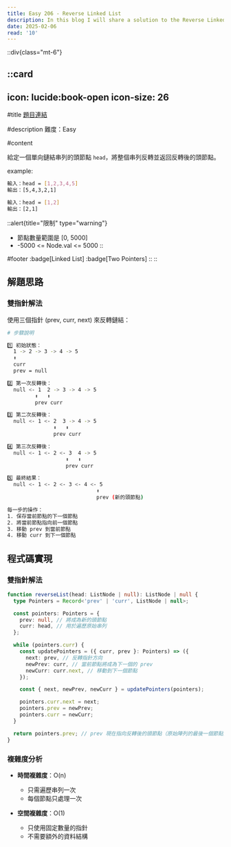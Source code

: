 ```yaml
---
title: Easy 206 - Reverse Linked List
description: In this blog I will share a solution to the Reverse Linked List problem.
date: 2025-02-06
read: '10'
---
```


::div{class="mt-6"}

  ::card
  ---
  icon: lucide:book-open
  icon-size: 26
  ---

  #title
  [題目連結](https://leetcode.com/problems/reverse-linked-list)

  #description
  難度：Easy

  #content

  給定一個單向鏈結串列的頭節點 `head`，將整個串列反轉並返回反轉後的頭節點。

  example:

  ```bash
  輸入：head = [1,2,3,4,5]
  輸出：[5,4,3,2,1]

  輸入：head = [1,2]
  輸出：[2,1]
  ```

  ::alert{title="限制" type="warning"}
  - 節點數量範圍是 [0, 5000]
  - -5000 <= Node.val <= 5000
  ::

  #footer
  :badge[Linked List]
  :badge[Two Pointers]
  ::
::

## 解題思路

### 雙指針解法

使用三個指針 (prev, curr, next) 來反轉鏈結：

```bash
# 步驟說明

1️⃣ 初始狀態：
  1 -> 2 -> 3 -> 4 -> 5
  ⬆
  curr
  prev = null

2️⃣ 第一次反轉後：
  null <- 1  2 -> 3 -> 4 -> 5
         ⬆   ⬆
         prev curr

3️⃣ 第二次反轉後：
  null <- 1 <- 2  3 -> 4 -> 5
               ⬆   ⬆
               prev curr

4️⃣ 第三次反轉後：
  null <- 1 <- 2 <- 3  4 -> 5
                   ⬆   ⬆
                   prev curr

5️⃣ 最終結果：
  null <- 1 <- 2 <- 3 <- 4 <- 5
                             ⬆
                             prev (新的頭節點)

每一步的操作：
1. 保存當前節點的下一個節點
2. 將當前節點指向前一個節點
3. 移動 prev 到當前節點
4. 移動 curr 到下一個節點
```

## 程式碼實現

### 雙指針解法

```typescript
function reverseList(head: ListNode | null): ListNode | null {
  type Pointers = Record<'prev' | 'curr', ListNode | null>;

  const pointers: Pointers = {
    prev: null, // 將成為新的頭節點
    curr: head, // 用於遍歷原始串列
  };

  while (pointers.curr) {
    const updatePointers = ({ curr, prev }: Pointers) => ({
      next: prev, // 反轉指針方向
      newPrev: curr, // 當前節點將成為下一個的 prev
      newCurr: curr.next, // 移動到下一個節點
    });

    const { next, newPrev, newCurr } = updatePointers(pointers);

    pointers.curr.next = next;
    pointers.prev = newPrev;
    pointers.curr = newCurr;
  }

  return pointers.prev; // prev 現在指向反轉後的頭節點（原始陣列的最後一個節點）
}
```

### 複雜度分析

- **時間複雜度**：O(n)
  - 只需遍歷串列一次
  - 每個節點只處理一次

- **空間複雜度**：O(1)
  - 只使用固定數量的指針
  - 不需要額外的資料結構
